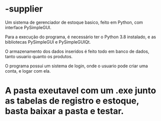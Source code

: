 # -supplier

Um sistema de gerenciador de estoque basico, feito em Python, com interface PySimpleGUI.

Para a execução do programa, é necessário ter o Python 3.8 instalado, e as bibliotecas PySimpleGUI e PySimpleGUIQt.

O armazenamento dos dados inseridos é feito todo em banco de dados, tanto usuario quanto os produtos.

O programa possui um sistema de login, onde o usuario pode criar uma conta, e logar com ela.

<h1> A pasta exeutavel com um .exe junto as tabelas de registro e estoque, basta baixar a pasta e testar.</h1>
